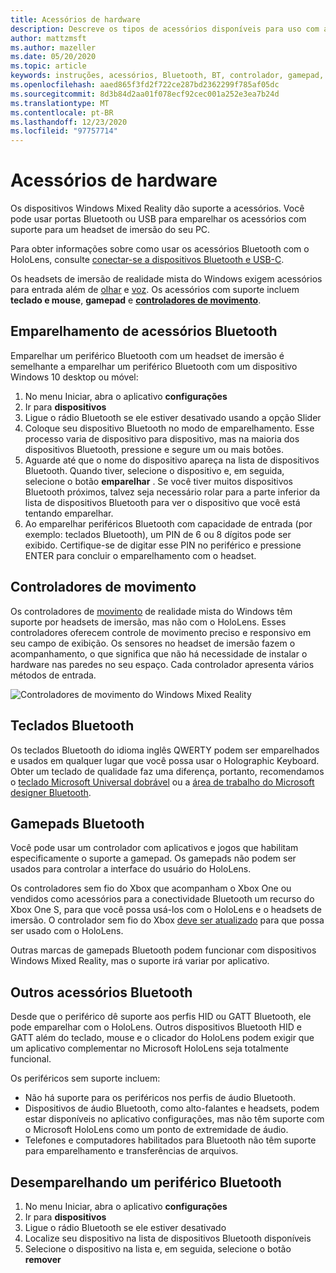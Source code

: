 ```yaml
---
title: Acessórios de hardware
description: Descreve os tipos de acessórios disponíveis para uso com a realidade mista do Windows e como configurá-los.
author: mattzmsft
ms.author: mazeller
ms.date: 05/20/2020
ms.topic: article
keywords: instruções, acessórios, Bluetooth, BT, controlador, gamepad, clico, Xbox, hardware, headset de realidade misturada, headset de realidade mista do Windows, headset da realidade virtual e controlador de movimento
ms.openlocfilehash: aaed865f3fd2f722ce287bd2362299f785af05dc
ms.sourcegitcommit: 8d3b84d2aa01f078ecf92cec001a252e3ea7b24d
ms.translationtype: MT
ms.contentlocale: pt-BR
ms.lasthandoff: 12/23/2020
ms.locfileid: "97757714"
---
```

# <a name="hardware-accessories"></a>Acessórios de hardware

Os dispositivos Windows Mixed Reality dão suporte a acessórios. Você pode usar portas Bluetooth ou USB para emparelhar os acessórios com suporte para um headset de imersão do seu PC.

Para obter informações sobre como usar os acessórios Bluetooth com o HoloLens, consulte [conectar-se a dispositivos Bluetooth e USB-C](https://docs.microsoft.com/hololens/hololens-connect-devices).

Os headsets de imersão de realidade mista do Windows exigem acessórios para entrada além de [olhar](../design/gaze-and-commit.md) e [voz](../design/voice-input.md). Os acessórios com suporte incluem **teclado e mouse**, **gamepad** e **[controladores de movimento](../design/motion-controllers.md)**.

## <a name="pairing-bluetooth-accessories"></a>Emparelhamento de acessórios Bluetooth

Emparelhar um periférico Bluetooth com um headset de imersão é semelhante a emparelhar um periférico Bluetooth com um dispositivo Windows 10 desktop ou móvel:

1. No menu Iniciar, abra o aplicativo **configurações**
2. Ir para **dispositivos**
3. Ligue o rádio Bluetooth se ele estiver desativado usando a opção Slider
4. Coloque seu dispositivo Bluetooth no modo de emparelhamento. Esse processo varia de dispositivo para dispositivo, mas na maioria dos dispositivos Bluetooth, pressione e segure um ou mais botões.
5. Aguarde até que o nome do dispositivo apareça na lista de dispositivos Bluetooth. Quando tiver, selecione o dispositivo e, em seguida, selecione o botão **emparelhar** . Se você tiver muitos dispositivos Bluetooth próximos, talvez seja necessário rolar para a parte inferior da lista de dispositivos Bluetooth para ver o dispositivo que você está tentando emparelhar.
6. Ao emparelhar periféricos Bluetooth com capacidade de entrada (por exemplo: teclados Bluetooth), um PIN de 6 ou 8 dígitos pode ser exibido. Certifique-se de digitar esse PIN no periférico e pressione ENTER para concluir o emparelhamento com o headset.

## <a name="motion-controllers"></a>Controladores de movimento

Os controladores de [movimento](../design/motion-controllers.md) de realidade mista do Windows têm suporte por headsets de imersão, mas não com o HoloLens. Esses controladores oferecem controle de movimento preciso e responsivo em seu campo de exibição. Os sensores no headset de imersão fazem o acompanhamento, o que significa que não há necessidade de instalar o hardware nas paredes no seu espaço. Cada controlador apresenta vários métodos de entrada.

![Controladores de movimento do Windows Mixed Reality](../design/images/winmr-ck-1080x1080-350px.jpg)

## <a name="bluetooth-keyboards"></a>Teclados Bluetooth

Os teclados Bluetooth do idioma inglês QWERTY podem ser emparelhados e usados em qualquer lugar que você possa usar o Holographic Keyboard. Obter um teclado de qualidade faz uma diferença, portanto, recomendamos o [teclado Microsoft Universal dobrável](https://www.microsoft.com/accessories/products/keyboards/universal-foldable-keyboard/gu5-00001) ou a [área de trabalho do Microsoft designer Bluetooth](https://www.microsoft.com/accessories/products/keyboards/designer-bluetooth-desktop/7n9-00001).

## <a name="bluetooth-gamepads"></a>Gamepads Bluetooth

Você pode usar um controlador com aplicativos e jogos que habilitam especificamente o suporte a gamepad. Os gamepads não podem ser usados para controlar a interface do usuário do HoloLens.

Os controladores sem fio do Xbox que acompanham o Xbox One ou vendidos como acessórios para a conectividade Bluetooth um recurso do Xbox One S, para que você possa usá-los com o HoloLens e o headsets de imersão. O controlador sem fio do Xbox [deve ser atualizado](https://support.xbox.com/xbox-one/accessories/update-controller-for-stereo-headset-adapter) para que possa ser usado com o HoloLens.

Outras marcas de gamepads Bluetooth podem funcionar com dispositivos Windows Mixed Reality, mas o suporte irá variar por aplicativo.

## <a name="other-bluetooth-accessories"></a>Outros acessórios Bluetooth

Desde que o periférico dê suporte aos perfis HID ou GATT Bluetooth, ele pode emparelhar com o HoloLens. Outros dispositivos Bluetooth HID e GATT além do teclado, mouse e o clicador do HoloLens podem exigir que um aplicativo complementar no Microsoft HoloLens seja totalmente funcional.

Os periféricos sem suporte incluem:

* Não há suporte para os periféricos nos perfis de áudio Bluetooth.
* Dispositivos de áudio Bluetooth, como alto-falantes e headsets, podem estar disponíveis no aplicativo configurações, mas não têm suporte com o Microsoft HoloLens como um ponto de extremidade de áudio.
* Telefones e computadores habilitados para Bluetooth não têm suporte para emparelhamento e transferências de arquivos.

## <a name="unpairing-a-bluetooth-peripheral"></a>Desemparelhando um periférico Bluetooth

1. No menu Iniciar, abra o aplicativo **configurações**
2. Ir para **dispositivos**
3. Ligue o rádio Bluetooth se ele estiver desativado
4. Localize seu dispositivo na lista de dispositivos Bluetooth disponíveis
5. Selecione o dispositivo na lista e, em seguida, selecione o botão **remover**
